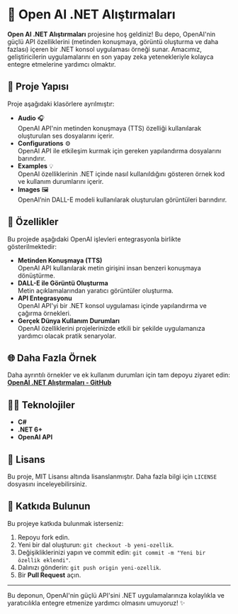 # 🚀 Open AI .NET Alıştırmaları

**Open AI .NET Alıştırmaları** projesine hoş geldiniz! Bu depo, OpenAI'nin güçlü API özelliklerini (metinden konuşmaya, görüntü oluşturma ve daha fazlası) içeren bir .NET konsol uygulaması örneği sunar. Amacımız, geliştiricilerin uygulamalarını en son yapay zeka yetenekleriyle kolayca entegre etmelerine yardımcı olmaktır.

## 📂 Proje Yapısı

Proje aşağıdaki klasörlere ayrılmıştır:

- **Audio** 🎧  
  OpenAI API'nin metinden konuşmaya (TTS) özelliği kullanılarak oluşturulan ses dosyalarını içerir.  
- **Configurations** ⚙️  
  OpenAI API ile etkileşim kurmak için gereken yapılandırma dosyalarını barındırır.  
- **Examples** 💡  
  OpenAI özelliklerinin .NET içinde nasıl kullanıldığını gösteren örnek kod ve kullanım durumlarını içerir.  
- **Images** 🖼️  
  OpenAI’nin DALL-E modeli kullanılarak oluşturulan görüntüleri barındırır.

## 🔧 Özellikler

Bu projede aşağıdaki OpenAI işlevleri entegrasyonla birlikte gösterilmektedir:

- **Metinden Konuşmaya (TTS)**  
  OpenAI API kullanılarak metin girişini insan benzeri konuşmaya dönüştürme.  
- **DALL-E ile Görüntü Oluşturma**  
  Metin açıklamalarından yaratıcı görüntüler oluşturma.  
- **API Entegrasyonu**  
  OpenAI API'yi bir .NET konsol uygulaması içinde yapılandırma ve çağırma örnekleri.  
- **Gerçek Dünya Kullanım Durumları**  
  OpenAI özelliklerini projelerinizde etkili bir şekilde uygulamanıza yardımcı olacak pratik senaryolar.

## 🌐 Daha Fazla Örnek

Daha ayrıntılı örnekler ve ek kullanım durumları için tam depoyu ziyaret edin:  
[**OpenAI .NET Alıştırmaları - GitHub**](https://github.com/KardelRuveyda/openai-dotnet-exercises)

## 🧑‍💻 Teknolojiler

- **C#**  
- **.NET 6+**  
- **OpenAI API**

## 📜 Lisans

Bu proje, MIT Lisansı altında lisanslanmıştır. Daha fazla bilgi için `LICENSE` dosyasını inceleyebilirsiniz.

## 🤝 Katkıda Bulunun

Bu projeye katkıda bulunmak isterseniz:

1. Repoyu fork edin.
2. Yeni bir dal oluşturun: `git checkout -b yeni-ozellik`.
3. Değişikliklerinizi yapın ve commit edin: `git commit -m "Yeni bir özellik eklendi"`.
4. Dalınızı gönderin: `git push origin yeni-ozellik`.
5. Bir **Pull Request** açın.

---

Bu deponun, OpenAI'nin güçlü API'sini .NET uygulamalarınıza kolaylıkla ve yaratıcılıkla entegre etmenize yardımcı olmasını umuyoruz! ✨  
